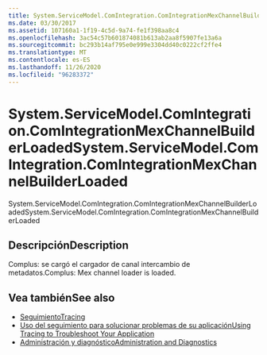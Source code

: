 ```yaml
---
title: System.ServiceModel.ComIntegration.ComIntegrationMexChannelBuilderLoaded
ms.date: 03/30/2017
ms.assetid: 107160a1-1f19-4c5d-9a74-fe1f398aa8c4
ms.openlocfilehash: 3ac54c57b601874081b613ab2aa8f5907fe13a6a
ms.sourcegitcommit: bc293b14af795e0e999e3304dd40c0222cf2ffe4
ms.translationtype: MT
ms.contentlocale: es-ES
ms.lasthandoff: 11/26/2020
ms.locfileid: "96283372"
---
```

# <a name="systemservicemodelcomintegrationcomintegrationmexchannelbuilderloaded"></a><span data-ttu-id="6efea-102">System.ServiceModel.ComIntegration.ComIntegrationMexChannelBuilderLoaded</span><span class="sxs-lookup"><span data-stu-id="6efea-102">System.ServiceModel.ComIntegration.ComIntegrationMexChannelBuilderLoaded</span></span>

<span data-ttu-id="6efea-103">System.ServiceModel.ComIntegration.ComIntegrationMexChannelBuilderLoaded</span><span class="sxs-lookup"><span data-stu-id="6efea-103">System.ServiceModel.ComIntegration.ComIntegrationMexChannelBuilderLoaded</span></span>  
  
## <a name="description"></a><span data-ttu-id="6efea-104">Descripción</span><span class="sxs-lookup"><span data-stu-id="6efea-104">Description</span></span>  

 <span data-ttu-id="6efea-105">Complus: se cargó el cargador de canal intercambio de metadatos.</span><span class="sxs-lookup"><span data-stu-id="6efea-105">Complus: Mex channel loader is loaded.</span></span>  
  
## <a name="see-also"></a><span data-ttu-id="6efea-106">Vea también</span><span class="sxs-lookup"><span data-stu-id="6efea-106">See also</span></span>

- [<span data-ttu-id="6efea-107">Seguimiento</span><span class="sxs-lookup"><span data-stu-id="6efea-107">Tracing</span></span>](index.md)
- [<span data-ttu-id="6efea-108">Uso del seguimiento para solucionar problemas de su aplicación</span><span class="sxs-lookup"><span data-stu-id="6efea-108">Using Tracing to Troubleshoot Your Application</span></span>](using-tracing-to-troubleshoot-your-application.md)
- [<span data-ttu-id="6efea-109">Administración y diagnóstico</span><span class="sxs-lookup"><span data-stu-id="6efea-109">Administration and Diagnostics</span></span>](../index.md)
